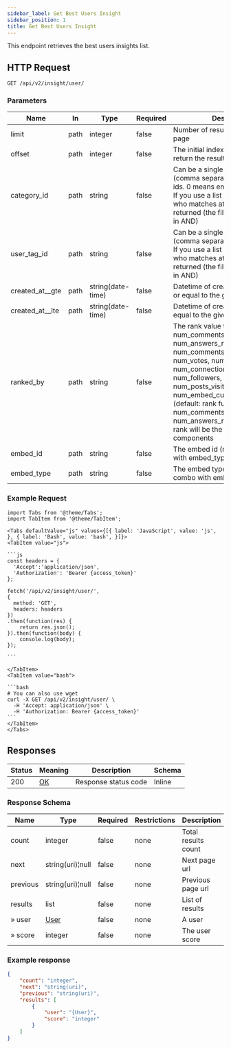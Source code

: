 ```yaml
---
sidebar_label: Get Best Users Insight
sidebar_position: 1
title: Get Best Users Insight
---
```


This endpoint retrieves the best users insights list.

## HTTP Request

`GET /api/v2/insight/user/`

### Parameters

|Name|In|Type|Required| Description                                                                                                                                                                                                                                                                                                                                                                  |
|---|---|---|---|------------------------------------------------------------------------------------------------------------------------------------------------------------------------------------------------------------------------------------------------------------------------------------------------------------------------------------------------------------------------------|
|limit|path|integer|false| Number of results to return per page                                                                                                                                                                                                                                                                                                                                         |
|offset|path|integer|false| The initial index from which to return the results                                                                                                                                                                                                                                                                                                                           |
|category_id|path|string|false| Can be a single category id or list (comma separated) of categories ids. 0 means empty (no category). If you use a list of ids then any user who matches at least one id will be returned (the filter is in OR and not in AND)                                                                                                                                               |
|user_tag_id|path|string|false| Can be a single user tag id or list (comma separated) of user tag ids. If you use a list of ids then any user who matches at least one id will be returned (the filter is in OR and not in AND)                                                                                                                                                                              |
|created_at__gte|path|string(date-time)|false| Datetime of creation(greater than or equal to the given value)                                                                                                                                                                                                                                                                                                               |
|created_at__lte|path|string(date-time)|false| Datetime of creation(less than or equal to the given value)                                                                                                                                                                                                                                                                                                                  |
|ranked_by|path|string|false| The rank value to use: num_posts, num_comments, num_answers_received, num_comments_received, num_votes, num_votes_received, num_connections, num_followings, num_followers, num_shares, num_posts_visits, num_embed_custom_click_received (default: rank function). If a list (eg: num_comments, num_answers_received) the final rank will be the sum of the list components |
|embed_id|path|string|false| The embed id (required in combo with embed_type)                                                                                                                                                                                                                                                                                                                             |
|embed_type|path|string|false| The embed type (required in combo with embed_id)                                                                                                                                                                                                                                                                                                                             |

### Example Request

````mdx-code-block
import Tabs from '@theme/Tabs';
import TabItem from '@theme/TabItem';

<Tabs defaultValue="js" values={[{ label: 'JavaScript', value: 'js', }, { label: 'Bash', value: 'bash', }]}>
<TabItem value="js">

```js
const headers = {
  'Accept':'application/json',
  'Authorization': 'Bearer {access_token}'
};

fetch('/api/v2/insight/user/',
{
  method: 'GET',
  headers: headers
})
.then(function(res) {
    return res.json();
}).then(function(body) {
    console.log(body);
});

```

</TabItem>
<TabItem value="bash">

```bash
# You can also use wget
curl -X GET /api/v2/insight/user/ \
  -H 'Accept: application/json' \
  -H 'Authorization: Bearer {access_token}'
```
</TabItem>
</Tabs>
````

## Responses

|Status|Meaning|Description|Schema|
|---|---|---|---|
|200|[OK](https://tools.ietf.org/html/rfc7231#section-6.3.1)|Response status code|Inline|

### Response Schema

|Name|Type|Required|Restrictions|Description|
|--|---|---|---|---|
|count|integer|false|none|Total results count|
|next|string(uri)¦null|false|none|Next page url|
|previous|string(uri)¦null|false|none|Previous page url|
|results|list|false|none|List of results|
|» user|[User](/docs/apireference/v2/schemas/user)|false|none|A user|
|» score|integer|false|none|The user score|

### Example response

```json
{
    "count": "integer",
    "next": "string(uri)",
    "previous": "string(uri)",
    "results": [
        {
            "user": "{User}",
            "score": "integer"
        }
    ]
}
```




